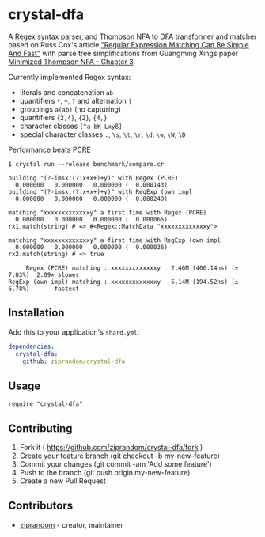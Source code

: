 # crystal-dfa

A Regex syntax parser, and Thompson NFA to DFA transformer and matcher based on Russ Cox's article ["Regular Expression Matching Can Be Simple And Fast"](https://swtch.com/~rsc/regexp/regexp1.html) with parse tree simplifications from Guangming Xings paper [Minimized Thompson NFA - Chapter 3](http://people.wku.edu/guangming.xing/thompsonnfa.pdf).

Currently implemented Regex syntax:

* literals and concatenation `ab`
* quantifiers `*`, `+`, `?` and alternation `|`
* groupings `a(ab)` (no capturing)
* quantifiers `{2,4}`, `{2}`, `{4,}`
* character classes `[^a-bK-Lxyß]`
* special character classes `.`, `\s`, `\t`, `\r`, `\d`, `\w`, `\W`, `\D`

Performance beats PCRE

```
$ crystal run --release benchmark/compare.cr

building "(?-imsx:(?:x+x+)+y)" with Regex (PCRE)
  0.000000   0.000000   0.000000 (  0.000143)
building "(?-imsx:(?:x+x+)+y)" with RegExp (own impl
  0.000000   0.000000   0.000000 (  0.000249)

matching "xxxxxxxxxxxxxy" a first time with Regex (PCRE)
  0.000000   0.000000   0.000000 (  0.000065)
rx1.match(string) # => #<Regex::MatchData "xxxxxxxxxxxxxy">

matching "xxxxxxxxxxxxxy" a first time with RegExp (own impl
  0.000000   0.000000   0.000000 (  0.000036)
rx2.match(string) # => true

     Regex (PCRE) matching : xxxxxxxxxxxxxy   2.46M (406.14ns) (± 7.03%)  2.09× slower
RegExp (own impl) matching : xxxxxxxxxxxxxy   5.14M (194.52ns) (± 6.78%)       fastest
```

## Installation

Add this to your application's `shard.yml`:

```yaml
dependencies:
  crystal-dfa:
    github: ziprandom/crystal-dfa
```

## Usage

```crystal
require "crystal-dfa"
```

## Contributing

1. Fork it ( https://github.com/ziprandom/crystal-dfa/fork )
2. Create your feature branch (git checkout -b my-new-feature)
3. Commit your changes (git commit -am 'Add some feature')
4. Push to the branch (git push origin my-new-feature)
5. Create a new Pull Request

## Contributors

- [ziprandom](https://github.com/ziprandom)  - creator, maintainer
